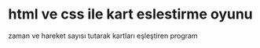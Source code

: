 # html ve css ile kart eslestirme oyunu
 zaman ve hareket sayısı tutarak kartları eşleştiren program

